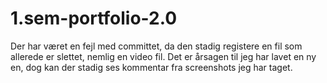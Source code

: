# 1.sem-portfolio-2.0
Der har været en fejl med committet, da den stadig registere en fil som allerede er slettet, nemlig en video fil. Det er årsagen til jeg har lavet en ny en, dog kan der stadig ses kommentar fra screenshots jeg har taget.
